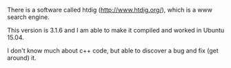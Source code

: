 There is a software called htdig (http://www.htdig.org/), which is a www search engine.

This version is 3.1.6 and I am able to make it compiled and worked in Ubuntu 15.04.

I don't know much about c++ code, but able to discover a bug and fix (get around) it.
